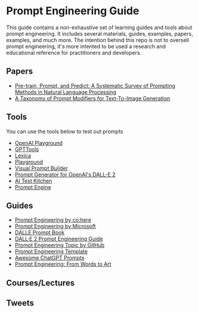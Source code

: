 # Prompt Engineering Guide

This guide contains a non-exhaustive set of learning guides and tools about prompt engineering. It includes several materials, guides, examples, papers, examples, and much more. The intention behind this repo is not to oversell prompt engineering, it's more intented to be used a research and educational reference for practitioners and developers.

## Papers

- [Pre-train, Prompt, and Predict: A Systematic Survey of Prompting Methods in Natural Language Processing](https://arxiv.org/abs/2107.13586) 
- [A Taxonomy of Prompt Modifiers for Text-To-Image Generation](https://arxiv.org/abs/2204.13988)

## Tools
You can use the tools below to test out prompts

- [OpenAI Playground](https://beta.openai.com/playground)
- [GPTTools](https://gpttools.com/comparisontool)
- [Lexica](https://lexica.art/)
- [Playground](https://playgroundai.com/)
- [Visual Prompt Builder](https://tools.saxifrage.xyz/prompt)
- [Prompt Generator for OpenAI's DALL-E 2](http://dalle2-prompt-generator.s3-website-us-west-2.amazonaws.com/)
- [AI Test Kitchen](https://aitestkitchen.withgoogle.com/)
- [Prompt Engine](https://github.com/microsoft/prompt-engine)

## Guides
- [Prompt Engineering by co:here](https://docs.cohere.ai/docs/prompt-engineering)
- [Prompt Engineering by Microsoft](https://microsoft.github.io/prompt-engineering/)
- [DALLE Prompt Book](https://dallery.gallery/the-dalle-2-prompt-book/)
- [DALL·E 2 Prompt Engineering Guide](https://docs.google.com/document/d/11WlzjBT0xRpQhP9tFMtxzd0q6ANIdHPUBkMV-YB043U/edit#)
- [Prompt Engineering Topic by GitHub](https://github.com/topics/prompt-engineering)
- [Prompt Engineering Template](https://docs.google.com/spreadsheets/d/1-snKDn38-KypoYCk9XLPg799bHcNFSBAVu2HVvFEAkA/edit#gid=0)
- [Awesome ChatGPT Prompts](https://github.com/f/awesome-chatgpt-prompts)
- [Prompt Engineering: From Words to Art](https://www.saxifrage.xyz/post/prompt-engineering)

## Courses/Lectures

## Tweets

